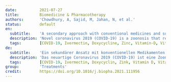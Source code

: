 ```yaml
---
date:          2021-07-27
title:         Biomedicine & Pharmacotherapy
authors:       'Chowdhury, A, Sajid, M, Jahan, N, et al.'
status:        default
en:
  subtitle:    'A secondary approach with conventional medicines and supplements to recuperate current COVID-19 status'
  description: 'Novel coronavirus 2019 (COVID-19) is a zoonosis that revised the global economic and societal progress since early 2020. The SARS-CoV-2 has been recognized as the responsible pathogen for COVID-19 with high infection and mortality rate potential. It has spread in 192 countries and infected about 1.5% of the world population, and still, a proper therapeutic approach is not unveiled. COVID-19 indication starts with fever to shortness of breathing, leading to ICU admission with the ventilation support in severe conditions. Besides the symptomatic mainstay clinical therapeutic approach, only Remdesivir has been approved by the FDA. Several pharmaceutical companies claimed different vaccines with exceptionally high efficacy (90–95%) against COVID-19; how long these vaccines can protect and long-term safety with the new variants are unpredictable. After the worldwide spread of the COVID-19 pandemic, numerous clinical trials with different phases are being performed to find the most appropriate solution to this condition. Some of these trials with old FDA-approved drugs showed promising results. In this review, we have precisely compiled the efforts to curb the disease and discussed the clinical findings of Ivermectin, Doxycycline, Vitamin-D, Vitamin-C, Zinc, and cannabidiol and their combinations. Additionally, the correlation of these molecules on the prophylactic and diseased ministration against COVID-19 has been explored.'
  tags:        [COVID-19, Ivermectin, Doxycycline, Zinc, Vitamin-D, Vitamin-C]
de:
  subtitle:    'Ein sekundärer Ansatz mit konventionellen Medikamenten und Nahrungsergänzungsmitteln zur Überwindung der aktuellen COVID-19-Pandemie'
  description: 'Das neuartige Coronavirus 2019 (COVID-19) ist eine Zoonose, die seit Anfang 2020 den weltweiten wirtschaftlichen und gesellschaftlichen Fortschritt revidiert. Das SARS-CoV-2 wurde als verantwortlicher Erreger für COVID-19 mit hohem Infektions- und Sterblichkeitspotenzial erkannt. Es hat sich in 192 Ländern ausgebreitet und etwa 1,5 % der Weltbevölkerung infiziert, und noch immer ist kein geeigneter therapeutischer Ansatz bekannt. Die Indikation für COVID-19 beginnt mit Fieber bis hin zu Atemnot, die in schweren Fällen zur Aufnahme in die Intensivstation mit Beatmungsunterstützung führt. Neben dem symptomatischen klinischen Haupttherapieansatz ist nur Remdesivir von der FDA zugelassen worden. Mehrere pharmazeutische Unternehmen haben verschiedene Impfstoffe mit außergewöhnlich hoher Wirksamkeit (90-95 %) gegen COVID-19 beworben; wie lange diese Impfstoffe schützen können und wie sicher die neuen Varianten langfristig sind, lässt sich nicht vorhersagen. Nach der weltweiten Ausbreitung der COVID-19-Pandemie werden derzeit zahlreiche klinische Studien in verschiedenen Phasen durchgeführt, um die beste Lösung für diese Krankheit zu finden. Einige dieser Studien mit alten, von der FDA zugelassenen Medikamenten zeigten vielversprechende Ergebnisse. In dieser Übersicht haben wir die Bemühungen zur Eindämmung der Krankheit genau zusammengestellt und die klinischen Ergebnisse von Ivermectin, Doxycyclin, Vitamin-D, Vitamin-C, Zink und Cannabidiol sowie deren Kombinationen diskutiert. Darüber hinaus wurde die Korrelation dieser Moleküle bei der prophylaktischen und krankheitsbezogenen Verabreichung gegen COVID-19 untersucht.' 
  tags:        [COVID-19, Ivermectin, Doxycyclin, Zink, Vitamin D, Vitamin C]
group:         'Treatments'
credit:        https://doi.org/10.1016/j.biopha.2021.111956
---
```


